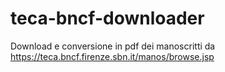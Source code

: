 # teca-bncf-downloader

Download e conversione in pdf dei manoscritti da https://teca.bncf.firenze.sbn.it/manos/browse.jsp
